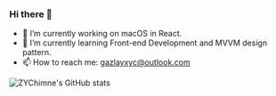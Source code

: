 ### Hi there 👋

<!--
**ZYChimne/ZYChimne** is a ✨ _special_ ✨ repository because its `README.md` (this file) appears on your GitHub profile.

Here are some ideas to get you started:

- 🔭 I’m currently working on ...
- 🌱 I’m currently learning ...
- 👯 I’m looking to collaborate on ...
- 🤔 I’m looking for help with ...
- 💬 Ask me about ...
- 📫 How to reach me: ...
- 😄 Pronouns: ...
- ⚡ Fun fact: ...
-->

- 🔭 I’m currently working on macOS in React.
- 🌱 I’m currently learning Front-end Development and MVVM design pattern.
- 📫 How to reach me: gazlayxyc@outlook.com

![ZYChimne's GitHub stats](https://github-readme-stats.vercel.app/api?username=zychimne&show_icons=true)

